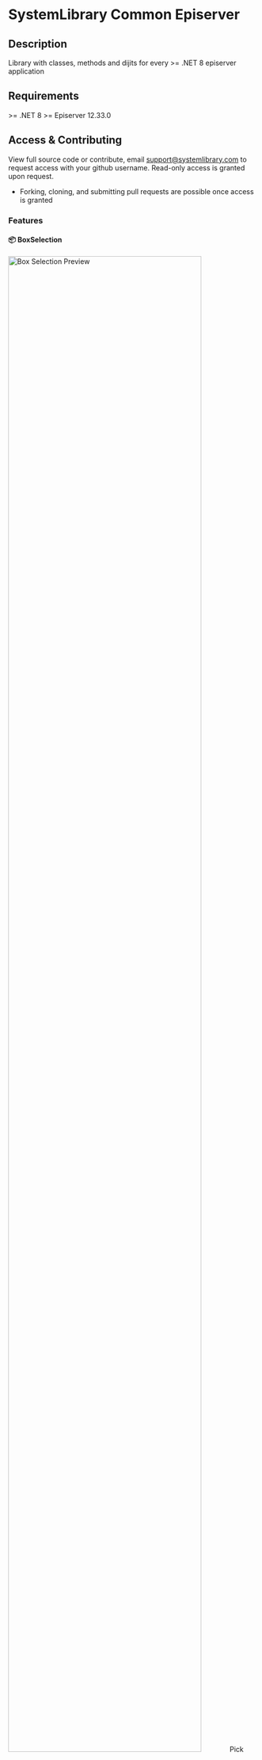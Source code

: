 
# SystemLibrary Common Episerver

## Description
Library with classes, methods and dijits for every &gt;= .NET 8 episerver application

## Requirements
&gt;= .NET 8
&gt;= Episerver 12.33.0

## Access & Contributing
View full source code or contribute, email [support@systemlibrary.com](mailto:support@systemlibrary.com) to request access with your github username. Read-only access is granted upon request.
- Forking, cloning, and submitting pull requests are possible once access is granted  

### Features

#### 📦 BoxSelection  
<img src="https://raw.githubusercontent.com/systemlibrary/systemlibrary-common-episerver/main/assets/images/cms-property-boxselection.png" alt="Box Selection Preview" width="88%" />
Pick icons, images, or colors — ideal for visual choices and content tagging.
Supports a custom background color, a custom image or select any of the built-in font-awesome images.

#### 📅 DateSelection  
<img src="https://raw.githubusercontent.com/systemlibrary/systemlibrary-common-episerver/main/assets/images/cms-property-dateselection.png" alt="Date Selection Preview" width="88%" />
The built-in datetime selection morphed to date selection, with refined styling.

#### 🔽 MultidropdownSelection  
![Box Selection Preview](https://raw.githubusercontent.com/systemlibrary/systemlibrary-common-episerver/main/assets/images/cms-property-multidropdownselection.png "")  
Select from enums or add custom text — supports both structured and free-form lists.

#### 💬 Message  
![Message Preview](https://raw.githubusercontent.com/systemlibrary/systemlibrary-common-episerver/main/assets/images/cms-property-message.png "")  
Inline help text with auto-toggle for long content — guide editors directly in the UI.

#### 🧩 ContentIcon  
![Content Icon Preview](https://raw.githubusercontent.com/systemlibrary/systemlibrary-common-episerver/main/assets/images/cms-property-contenticon.png "")  
Show icons in the Page Tree, Block Tree and "New Content" — choose from FontAwesome or custom images.
Supports custom images and built-in font-awesome images.

#### 🔗 Parent Link Reference  
![Parent Link Reference Preview](https://raw.githubusercontent.com/systemlibrary/systemlibrary-common-episerver/main/assets/images/cms-property-parentlinkreference.png "")  
Auto-link to the parent container — always know where content lives.

#### ⚙️ JsonEdit  
![Json Edit Preview](https://raw.githubusercontent.com/systemlibrary/systemlibrary-common-episerver/main/assets/images/cms-property-jsonedit.png "")  
![Json Edit Preview](https://raw.githubusercontent.com/systemlibrary/systemlibrary-common-episerver/main/assets/images/cms-property-jsoneditor-view.png "")  
Edit and preview simple JSON objects with support for placeholders, required fields, and rich text (via `XhtmlString`). Deserialize using `.Json()` or `.JsonEditAsObject()`.

#### 👤 CurrentUser  
Static global `CurrentUser` class for user-specific data access  

#### 🧩 Extension Methods  
Includes extensions for `XhtmlString`, `ContentReference`, `ContentArea`, etc. — such as `.Is()` and `.IsNot()`  

#### ⚛️ React Server-Side Rendering  
One-liner conversion from a Block or ViewModel into React rendering results  

#### 🧱 DefaultComponent  
Built-in `DefaultComponent` means no need to create an `AsyncComponent` if you only need the block available as a model in the View

#### 💻 One-Line Setup
```csharp
class LogWriter { ... } // Your own

var opt = new CmsFrameworkOptions();
services.AddCommonCmsServices<AppCurrentUser, LogWriter>(opt).AddFind();
app.UseCommonCmsApp(opt);
```
Registers common services and middlewares for Optimizely CMS in one line each
Includes cache, auth, CMS, TinyMCE, routing, cookies, and shared view locations

## Latest Release Notes
- 8.3.0.1
- ContentReference, removed one if-statement which never is true in SSR (fix)
- Dep, SystemLibrary.Common.Framework from 8.0.0.33 to 8.3.0.1 (breaking change)
- Dep, Episerver CMS from 12.32.4 to 12.33.0 (breaking change)
- Dep, Episerver TinyMce from 4.8.3 to 5.0.1 (breaking change)

#### Version history
- View git history of this file if interested

## Installation
- Simply install the nuget package
- [Installation guide](https://systemlibrary.github.io/systemlibrary-common-episerver/Install.html)

## Documentation
- [Documentation with code samples](https://systemlibrary.github.io/systemlibrary-common-episerver/)

## Nuget
- [Nuget package page](https://www.nuget.org/packages/SystemLibrary.Common.Episerver/)

## Source
- [Github](https://github.com/systemlibrary/systemlibrary-common-episerver)

## Suggestions and feedback
- [Send us an email](mailto:support@systemlibrary.com)

## License
Free

### Dependencies
- [SystemLibrary.Common.Framework](https://github.com/systemlibrary/systemlibrary-common-framework), Free with Tiered Pricing for additional features
- [Chart.js](https://github.com/chartjs/Chart.js), licensed under the MIT License.
- [Prometheus-net](https://www.nuget.org/packages/prometheus-net), licensed under the MIT License.
- [FontAwesome](https://fontawesome.com/), Used under Creative Commons Attribution 4.0. Please ensure appropriate attribution is maintained in your use.